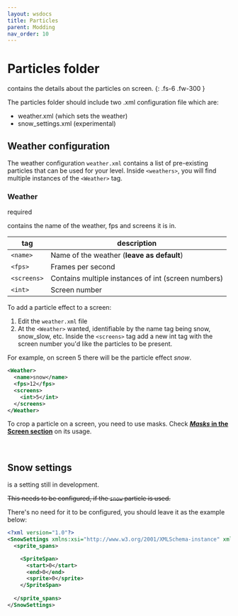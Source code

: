 ```yaml
---
layout: wsdocs
title: Particles
parent: Modding
nav_order: 10
---
```


# Particles folder

contains the details about the particles on screen.
{: .fs-6 .fw-300 }

The particles folder should include two .xml configuration file which are:
- weather.xml (which sets the weather)
- snow_settings.xml (experimental)

## Weather configuration
The weather configuration `weather.xml` contains a list of pre-existing particles that can be used for your level. Inside `<weathers>`, you will find multiple instances of the `<Weather>` tag.

### Weather
<span class="do-i-need-it">required</span>

contains the name of the weather, fps and screens it is in.

|tag|description|
|---|---|
|`<name>`|Name of the weather (**leave as default**)|
|`<fps>`|Frames per second|
|`<screens>`|Contains multiple instances of int (screen numbers)|
|`<int>`|Screen number|

To add a particle effect to a screen:
1. Edit the `weather.xml` file
2. At the `<Weather>` wanted, identifiable by the name tag being snow, snow_slow, etc. Inside the `<screens>` tag add a new int tag with the screen number you'd like the particles to be present.

For example, on screen 5 there will be the particle effect *snow*.

```xml 
<Weather>
  <name>snow</name>
  <fps>12</fps>
  <screens>
    <int>5</int>
  </screens>
</Weather>
```

To crop a particle on a screen, you need to use masks. Check [***Masks* in the Screen section**](../screens/#masks) on its usage.

<br>

## Snow settings
is a setting still in development.

~~This needs to be configured, if the `snow` particle is used.~~

There's no need for it to be configured, you should leave it as the example below:

```xml
<?xml version="1.0"?>
<SnowSettings xmlns:xsi="http://www.w3.org/2001/XMLSchema-instance" xmlns:xsd="http://www.w3.org/2001/XMLSchema">
  <sprite_spans>

    <SpriteSpan>
      <start>0</start>
      <end>0</end>
      <sprite>0</sprite>
    </SpriteSpan>
	
  </sprite_spans>
</SnowSettings>
```